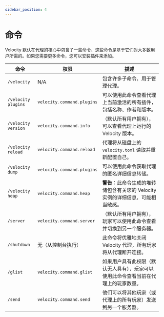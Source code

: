 ```yaml
---
sidebar_position: 4
---
```


# 命令

Velocity 默认在代理的核心中包含了一些命令，这些命令是基于它们对大多数用户所需的。如果您需要更多命令，您可以安装插件来添加。

| 命令                                      | 权限                                 | 描述                                                         |
|-------------------------------------------|--------------------------------------|--------------------------------------------------------------|
| `/velocity`                               | N/A                                  | 包含许多子命令，用于管理代理。                           |
| `/velocity plugins`                      | `velocity.command.plugins`        | 可以使用此命令查看代理上当前激活的所有插件，包括名称、作者和版本。 |
| `/velocity version`                      | `velocity.command.info`            | （默认所有用户拥有），可以查看代理上运行的 Velocity 版本。 |
| `/velocity reload`                       | `velocity.command.reload`         | 代理将从磁盘上的 `velocity.toml` 读取并重新配置自己。 |
| `/velocity dump`                         | `velocity.command.plugins`        | 可以使用此命令获取代理的匿名详细信息转储。 |
| `/velocity heap`                         | `velocity.command.heap`           | **警告**：此命令生成的堆转储包含有关您的 Velocity 实例的详细信息，可能相当敏感。 |
| `/server`                                | `velocity.command.server`         | （默认所有用户拥有），玩家可以使用此命令查看并切换到另一个服务器。 |
| `/shutdown`                              | 无（从控制台执行）                | 此命令将优雅地关闭 Velocity 代理，所有玩家将从代理断开连接。 |
| `/glist`                                 | `velocity.command.glist`           | 如果用户具有此权限（默认无人具有），玩家可以使用此命令查看当前在代理上的玩家数量。 |
| `/send`                                  | `velocity.command.send`            | 他们可以将其他玩家（或代理上的所有玩家）发送到另一个服务器。 |